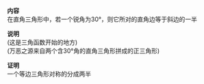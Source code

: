 **内容**  
在直角三角形中，若一个锐角为30°，则它所对的直角边等于斜边的一半  
  
**说明**  
(这是三角函数开始的地方)  
(万恶之源来自两个含30°角的直角三角形拼成的正三角形)  
  
**证明**  
一个等边三角形对称的分成两半  
